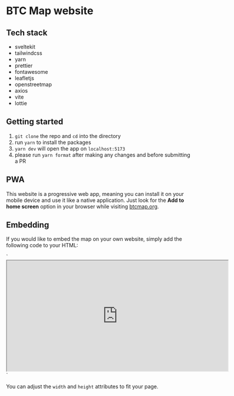 # BTC Map website

## Tech stack

- sveltekit
- tailwindcss
- yarn
- prettier
- fontawesome
- leafletjs
- openstreetmap
- axios
- vite
- lottie

## Getting started

1. `git clone` the repo and `cd` into the directory
2. run `yarn` to install the packages
3. `yarn dev` will open the app on `localhost:5173`
4. please run `yarn format` after making any changes and before submitting a PR

## PWA

This website is a progressive web app, meaning you can install it on your mobile device and use it like a native application. Just look for the **Add to home screen** option in your browser while visiting [btcmap.org](https://btcmap.org).

## Embedding

If you would like to embed the map on your own website, simply add the following code to your HTML:

`<iframe id="btcmap"
    title="BTC Map"
    width="600"
    height="300"
		allowfullscreen="true"
    src="https://btcmap.org/map">
</iframe>`

You can adjust the `width` and `height` attributes to fit your page.
